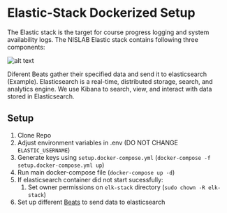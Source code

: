 # Elastic-Stack Dockerized Setup
The Elastic stack is the target for course progress logging and system availability logs. The NISLAB Elastic stack contains following three components:

![alt text](https://www.elastic.co/guide/en/infrastructure/guide/current/images/monitoring-architecture.png "Elastic Stack Components")

Diferent Beats gather their specified data and send it to elasticsearch (Example). Elasticsearch is a real-time, distributed storage, search, and analytics engine. We use Kibana to search, view, and interact with data stored in Elasticsearch.


## Setup
1. Clone Repo
2. Adjust environment variables in .env (DO NOT CHANGE `ELASTIC_USERNAME`)
3. Generate keys using `setup.docker-compose.yml` (`docker-compose -f setup.docker-compose.yml up`)
4. Run main docker-compose file (`docker-compose up -d`)
5. If elasticsearch container did not start sucessfully:
    1. Set owner permissions on `elk-stack` directory (`sudo chown -R elk-stack`)
6. Set up different [Beats](https://github.com/elastic/beats) to send data to elasticsearch